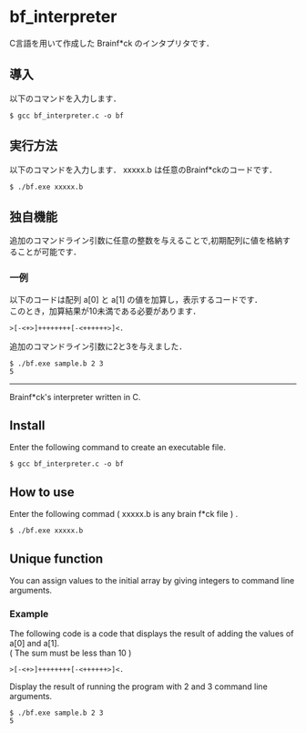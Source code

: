 # bf_interpreter

C言語を用いて作成した Brainf*ck のインタプリタです．

## 導入

以下のコマンドを入力します．

`$ gcc bf_interpreter.c -o bf`

## 実行方法

以下のコマンドを入力します．
xxxxx.b は任意のBrainf*ckのコードです．

`$ ./bf.exe xxxxx.b`

## 独自機能

追加のコマンドライン引数に任意の整数を与えることで,初期配列に値を格納することが可能です．

### 一例

以下のコードは配列 a[0] と a[1] の値を加算し，表示するコードです．  
このとき，加算結果が10未満である必要があります．

`>[-<+>]++++++++[-<++++++>]<.`

追加のコマンドライン引数に2と3を与えました．

    $ ./bf.exe sample.b 2 3
    5


---    

Brainf*ck's interpreter written in C.

## Install

Enter the following command to create an executable file.

`$ gcc bf_interpreter.c -o bf`

## How to use

Enter the following commad ( xxxxx.b is any brain f*ck file ) .

`$ ./bf.exe xxxxx.b`

## Unique function

You can assign values ​​to the initial array by giving integers to command line arguments.

### Example

The following code is a code that displays the result of adding the values ​​of a[0] and a[1].  
( The sum must be less than 10 )

`>[-<+>]++++++++[-<++++++>]<.`

Display the result of running the program with 2 and 3 command line arguments.

    $ ./bf.exe sample.b 2 3
    5
